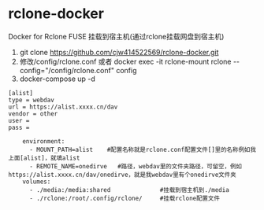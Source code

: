 # rclone-docker
Docker for Rclone FUSE 挂载到宿主机(通过rclone挂载网盘到宿主机)

1. git clone https://github.com/cjw414522569/rclone-docker.git
2. 修改/config/rclone.conf 或者 docker exec -it rclone-mount rclone --config="/config/rclone.conf" config
3. docker-compose up -d

```
[alist]
type = webdav
url = https://alist.xxxx.cn/dav
vendor = other
user = 
pass = 

    environment: 
      - MOUNT_PATH=alist    #配置名称就是rclone.conf配置文件[]里的名称例如我上面[alist]，就填alist
      - REMOTE_NAME=onedirve   #路径，webdav里的文件夹路径，可留空，例如https://alist.xxxx.cn/dav/onedirve，就是我webdav里有个onedirve文件夹
    volumes:
      - ./media:/media:shared              #挂载到宿主机到./media
      - ./rclone:/root/.config/rclone/     #挂载rclone配置文件
```
